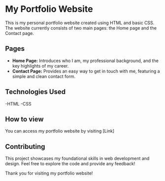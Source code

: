 # My Portfolio Website

This is my personal portfolio website created using HTML and basic CSS. The website currently consists of two main pages: the Home page and the Contact page.

## Pages
- **Home Page:** Introduces who I am, my professional background, and the key highlights of my career.
- **Contact Page:** Provides an easy way to get in touch with me, featuring a simple and clean contact form.

## Technologies Used
-HTML
-CSS

## How to view
You can access my portfolio website by visiting [Link]

## Contributing

This project showcases my foundational skills in web development and design. Feel free to explore the code and provide any feedback!

Thank you for visiting my portfolio website!
